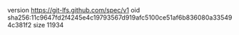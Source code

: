 version https://git-lfs.github.com/spec/v1
oid sha256:11c9647fd2f4245e4c19793567d919afc5100ce51af6b836080a335494c381f2
size 11934
